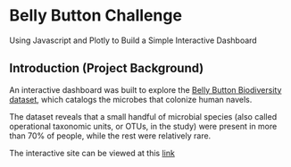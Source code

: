 # Belly Button Challenge
Using Javascript and Plotly to Build a Simple Interactive Dashboard

## Introduction (Project Background)
An interactive dashboard was built to explore the [Belly Button Biodiversity dataset](https://robdunnlab.com/projects/belly-button-biodiversity/), which catalogs the microbes that colonize human navels.

The dataset reveals that a small handful of microbial species (also called operational taxonomic units, or OTUs, in the study) were present in more than 70% of people, while the rest were relatively rare.

The interactive site can be viewed at this [link](https://ns96.github.io/belly-button-challenge/)
